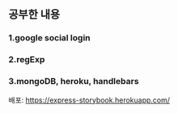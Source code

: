 ## 공부한 내용
### 1.google social login
### 2.regExp
### 3.mongoDB, heroku, handlebars 

배포: https://express-storybook.herokuapp.com/
